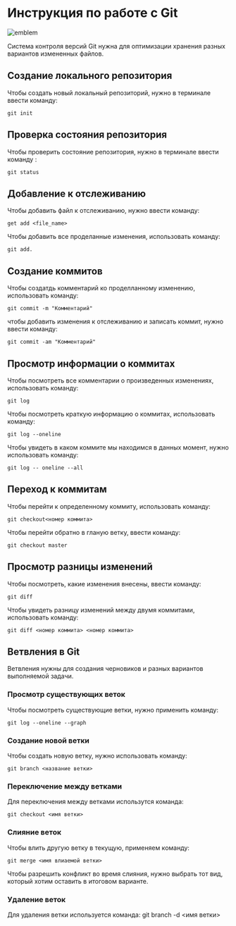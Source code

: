 # **Инструкция по работе с Git**
![emblem](git.jpg)


Система контроля версий Git нужна для оптимизации хранения разных вариантов измененных файлов.

## Создание локального репозитория

Чтобы создать новый локальный репозиторий, нужно в терминале ввести команду:

    git init

## Проверка состояния репозитория

Чтобы проверить состояние репозитория, нужно в терминале ввести команду :

    git status

 ## Добавление к отслеживанию

 Чтобы добавить файл к отслеживанию, нужно ввести команду:

    get add <file_name>   

Чтобы добавить все проделанные изменения, использовать команду:

    git add.

## Создание коммитов

Чтобы создатдь комментарий ко проделланному изменению, использовать команду:

    git commit -m "Комментарий"

чтобы добавить изменения к отслеживанию и записать коммит, нужно ввести команду:

    git commit -am "Комментарий"

## Просмотр информации о коммитах

Чтобы посмотреть все комментарии о произведенных изменениях, использовать команду:

    git log

Чтобы посмотреть краткую информацию о коммитах, использовать команду:

    git log --oneline

Чтобы увидеть в каком коммите мы находимся в данных момент, нужно использовать команду:

    git log -- oneline --all

## Переход к коммитам

Чтобы перейти к определенному коммиту, использовать команду:

    git checkout<номер коммита>

Чтобы перейти обратно в гланую ветку, ввести команду:

    git checkout master
    
## Просмотр разницы изменений

Чтобы посмотреть, какие изменения внесены, ввести команду:

    git diff

Чтобы увидеть разницу изменений между двумя коммитами, использовать команду:

    git diff <номер коммита> <номер коммита>

## Ветвления в Git

Ветвления нужны для создания черновиков и разных вариантов выполняемой задачи.


### Просмотр существующих веток

Чтобы посмотреть существующие ветки, нужно применить команду:

    git log --oneline --graph

### Создание новой ветки

Чтобы создать новую ветку, нужно использовать команду:

    git branch <название ветки>

### Переключение между ветками

Для переключения между ветками использутся команда:

    git checkout <имя ветки>
    
### Слияние веток

Чтобы влить другую ветку в текущую, применяем команду:

    git merge <имя влиаемой ветки>

 Чтобы разрешить конфликт во время слияния, нужно выбрать тот вид, который хотим оставить в итоговом варианте. 

 ### Удаление веток

 Для удаления ветки используется команда:
    git branch -d <имя ветки>  